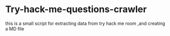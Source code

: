 # Try-hack-me-questions-crawler
this is a small script for extracting data from try hack me room ,and creating a MD file
